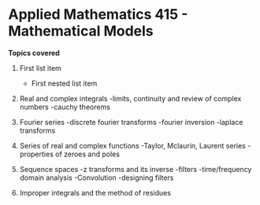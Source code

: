 # Applied Mathematics 415 - Mathematical Models

**Topics covered**
1. First list item
   - First nested list item


1. Real and complex integrals
   -limits, continuity and review of complex numbers
   -cauchy theorems  
2. Fourier series
   -discrete fourier transforms
   -fourier inversion
   -laplace transforms
3. Series of real and complex functions
   -Taylor, Mclaurin, Laurent series 
   -properties of zeroes and poles 
4. Sequence spaces
   -z transforms and its inverse
   -filters
   -time/frequency domain analysis
   -Convolution
   -designing filters
5. Improper integrals and the method of residues 
